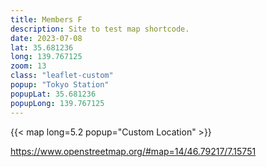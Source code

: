 ```yaml
---
title: Members F
description: Site to test map shortcode.
date: 2023-07-08
lat: 35.681236
long: 139.767125
zoom: 13
class: "leaflet-custom"
popup: "Tokyo Station"
popupLat: 35.681236
popupLong: 139.767125
---
```



{{< map long=5.2 popup="Custom Location" >}}


https://www.openstreetmap.org/#map=14/46.79217/7.15751